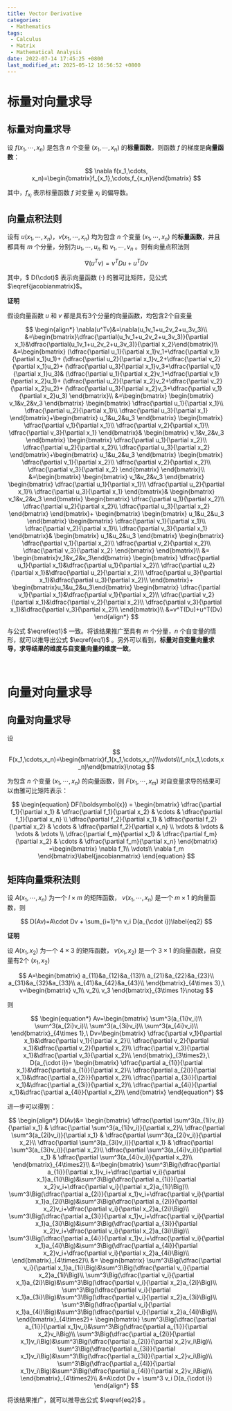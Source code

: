 ```yaml
---
title: Vector Derivative
categories: 
 - Mathematics
tags:
 - Calculus
 - Matrix
 - Mathematical Analysis
date: 2022-07-14 17:45:25 +0800
last_modified_at: 2025-05-12 16:56:52 +0800
---
```


# 标量对向量求导

## 标量对向量求导

设 $f(x_1, \cdots, x_n)$ 是包含 $n$ 个变量 $(x_1,\cdots,x_n)$ 的**标量函数**，则函数 $f$ 的梯度是**向量函数**：

$$
\nabla f(x_1,\cdots, x_n)=\begin{bmatrix}f_{x_1},\cdots,f_{x_n}\end{bmatrix}
$$

其中，$f_{x_i}$ 表示标量函数 $f$ 对变量 $x_i$ 的偏导数。


## 向量点积法则

设有 $u(x_1,\cdots, x_n)$，$v(x_1,\cdots,x_n)$ 均为包含 $n$ 个变量 $(x_1,\cdots,x_n)$ 的**标量函数**，并且都具有 $m$ 个分量，分别为$u_1,\cdots,u_n$ 和 $v_1,\cdots,v_n$ 。则有向量点积法则 

$$
\nabla(u^Tv)=v^TDu+u^TDv\label{eq1}
$$

其中，$ D(\cdot)$ 表示向量函数 $(\cdot)$ 的雅可比矩阵，见公式 $\eqref{jacobianmatrix}$。 


**证明**

假设向量函数 $u$ 和 $v$ 都是具有3个分量的向量函数，均包含2个自变量

$$
\begin{align*}
\nabla(u^Tv)&=\nabla(u_1v_1+u_2v_2+u_3v_3)\\
&=\begin{bmatrix}\dfrac{\partial(u_1v_1+u_2v_2+u_3v_3)}{\partial x_1}&\dfrac{\partial(u_1v_1+u_2v_2+u_3v_3)}{\partial x_2}\end{bmatrix}\\
&=\begin{bmatrix}
(\dfrac{\partial u_1}{\partial x_1}v_1+\dfrac{\partial v_1}{\partial x_1}u_1)+
(\dfrac{\partial u_2}{\partial x_1}v_2+\dfrac{\partial v_2}{\partial x_1}u_2)+
(\dfrac{\partial u_3}{\partial x_1}v_3+\dfrac{\partial v_1}{\partial x_1}u_3)&
(\dfrac{\partial u_1}{\partial x_2}v_1+\dfrac{\partial v_1}{\partial x_2}u_1)+
(\dfrac{\partial u_2}{\partial x_2}v_2+\dfrac{\partial v_2}{\partial x_2}u_2)+
(\dfrac{\partial u_3}{\partial x_2}v_3+\dfrac{\partial v_1}{\partial x_2}u_3)
\end{bmatrix}\\
&=\begin{bmatrix}
\begin{bmatrix}
v_1&v_2&v_3
\end{bmatrix}
\begin{bmatrix}
\dfrac{\partial u_1}{\partial x_1}\\
\dfrac{\partial u_2}{\partial x_1}\\
\dfrac{\partial u_3}{\partial x_1}
\end{bmatrix}+\begin{bmatrix}
u_1&u_2&u_3
\end{bmatrix}
\begin{bmatrix}
\dfrac{\partial v_1}{\partial x_1}\\
\dfrac{\partial v_2}{\partial x_1}\\
\dfrac{\partial v_3}{\partial x_1}
\end{bmatrix}&
\begin{bmatrix}
v_1&v_2&v_3
\end{bmatrix}
\begin{bmatrix}
\dfrac{\partial u_1}{\partial x_2}\\
\dfrac{\partial u_2}{\partial x_2}\\
\dfrac{\partial u_3}{\partial x_2}
\end{bmatrix}+\begin{bmatrix}
u_1&u_2&u_3
\end{bmatrix}
\begin{bmatrix}
\dfrac{\partial v_1}{\partial x_2}\\
\dfrac{\partial v_2}{\partial x_2}\\
\dfrac{\partial v_3}{\partial x_2}
\end{bmatrix}
\end{bmatrix}\\
&=\begin{bmatrix}
\begin{bmatrix}
v_1&v_2&v_3
\end{bmatrix}
\begin{bmatrix}
\dfrac{\partial u_1}{\partial x_1}\\
\dfrac{\partial u_2}{\partial x_1}\\
\dfrac{\partial u_3}{\partial x_1}
\end{bmatrix}&
\begin{bmatrix}
v_1&v_2&v_3
\end{bmatrix}
\begin{bmatrix}
\dfrac{\partial u_1}{\partial x_2}\\
\dfrac{\partial u_2}{\partial x_2}\\
\dfrac{\partial u_3}{\partial x_2}
\end{bmatrix}
\end{bmatrix}+
\begin{bmatrix}
\begin{bmatrix}
u_1&u_2&u_3
\end{bmatrix}
\begin{bmatrix}
\dfrac{\partial v_1}{\partial x_1}\\
\dfrac{\partial v_2}{\partial x_1}\\
\dfrac{\partial v_3}{\partial x_1}
\end{bmatrix}&
\begin{bmatrix}
u_1&u_2&u_3
\end{bmatrix}
\begin{bmatrix}
\dfrac{\partial v_1}{\partial x_2}\\
\dfrac{\partial v_2}{\partial x_2}\\
\dfrac{\partial v_3}{\partial x_2}
\end{bmatrix}
\end{bmatrix}\\
&=
\begin{bmatrix}v_1&v_2&v_3\end{bmatrix}
\begin{bmatrix}
\dfrac{\partial u_1}{\partial x_1}&\dfrac{\partial u_1}{\partial x_2}\\
\dfrac{\partial u_2}{\partial x_1}&\dfrac{\partial u_2}{\partial x_2}\\
\dfrac{\partial u_3}{\partial x_1}&\dfrac{\partial u_3}{\partial x_2}\\
\end{bmatrix}+
\begin{bmatrix}u_1&u_2&u_3\end{bmatrix}
\begin{bmatrix}
\dfrac{\partial v_1}{\partial x_1}&\dfrac{\partial v_1}{\partial x_2}\\
\dfrac{\partial v_2}{\partial x_1}&\dfrac{\partial v_2}{\partial x_2}\\
\dfrac{\partial v_3}{\partial x_1}&\dfrac{\partial v_3}{\partial x_2}\\
\end{bmatrix}\\
&=v^T(Du)+u^T(Dv)
\end{align*}
$$

与公式 $\eqref{eq1}$ 一致。将该结果推广至具有 $m$ 个分量，$n$ 个自变量的情形，就可以推导出公式 $\eqref{eq1}$ 。另外可以看到，**标量对自变量向量求导，求导结果的维度与自变量向量的维度一致**。

<br>

# 向量对向量求导

## 向量对向量求导

设 

$$
F(x_1,\cdots,x_n)=\begin{bmatrix}f_1(x_1,\cdots,x_n)\\\vdots\\f_n(x_1,\cdots,x_n)\end{bmatrix}\notag
$$

为包含 $n$ 个变量 $(x_1,\cdots,x_n)$ 的向量函数，则 $F(x_1,\cdots,x_m)$ 对自变量求导的结果可以由雅可比矩阵表示：

$$
\begin{equation}
DF(\boldsymbol{x}) = 
\begin{bmatrix}
\dfrac{\partial f_1}{\partial x_1} & \dfrac{\partial f_1}{\partial x_2}  & \cdots & \dfrac{\partial f_1}{\partial x_n} \\ 
\dfrac{\partial f_2}{\partial x_1} & \dfrac{\partial f_2}{\partial x_2}  & \cdots & \dfrac{\partial f_2}{\partial x_n} \\
\vdots & \vdots & \vdots & \vdots \\
\dfrac{\partial f_m}{\partial x_1} & \dfrac{\partial f_m}{\partial x_2}  & \cdots & \dfrac{\partial f_m}{\partial x_n}
\end{bmatrix}
=\begin{bmatrix}
\nabla f_1\\
\vdots\\
\nabla f_m
\end{bmatrix}\label{jacobianmatrix}
\end{equation}
$$


## 矩阵向量乘积法则

设 $A(x_1,\cdots,x_n)$ 为一个 $l\times m$ 的矩阵函数， $v(x_1,\cdots,x_n)$ 是一个 $m\times 1$ 的向量函数，则

$$
D(Av)=A\cdot Dv + \sum_{i=1}^n v_i D(a_{\cdot i})\label{eq2}
$$

**证明**

设 $A(x_1,x_2)$ 为一个 $4\times 3$ 的矩阵函数， $v(x_1,x_2)$ 是一个 $3\times 1$ 的向量函数，自变量有2个 $(x_1, x_2)$

$$
A=\begin{bmatrix}
a_{11}&a_{12}&a_{13}\\
a_{21}&a_{22}&a_{23}\\
a_{31}&a_{32}&a_{33}\\
a_{41}&a_{42}&a_{43}\\
\end{bmatrix}_{4\times 3},\
v=\begin{bmatrix}
v_1\\
v_2\\
v_3
\end{bmatrix}_{3\times 1}\notag
$$

则

$$
\begin{equation*}
Av=\begin{bmatrix}
\sum^3(a_{1i}v_i)\\
\sum^3(a_{2i}v_i)\\
\sum^3(a_{3i}v_i)\\
\sum^3(a_{4i}v_i)\\
\end{bmatrix}_{4\times 1},\ 
Dv=\begin{bmatrix}
\dfrac{\partial v_1}{\partial x_1}&\dfrac{\partial v_1}{\partial x_2}\\
\dfrac{\partial v_2}{\partial x_1}&\dfrac{\partial v_2}{\partial x_2}\\
\dfrac{\partial v_3}{\partial x_1}&\dfrac{\partial v_3}{\partial x_2}\\
\end{bmatrix}_{3\times2},\
D(a_{\cdot i})=
\begin{bmatrix}
\dfrac{\partial a_{1i}}{\partial x_1}&\dfrac{\partial a_{1i}}{\partial x_2}\\
\dfrac{\partial a_{2i}}{\partial x_1}&\dfrac{\partial a_{2i}}{\partial x_2}\\
\dfrac{\partial a_{3i}}{\partial x_1}&\dfrac{\partial a_{3i}}{\partial x_2}\\
\dfrac{\partial a_{4i}}{\partial x_1}&\dfrac{\partial a_{4i}}{\partial x_2}\\
\end{bmatrix}
\end{equation*}
$$

进一步可以得到：

$$
\begin{align*}
D(Av)&=
\begin{bmatrix}
\dfrac{\partial \sum^3(a_{1i}v_i)}{\partial x_1} & \dfrac{\partial \sum^3(a_{1i}v_i)}{\partial x_2}\\
\dfrac{\partial \sum^3(a_{2i}v_i)}{\partial x_1} & \dfrac{\partial \sum^3(a_{2i}v_i)}{\partial x_2}\\
\dfrac{\partial \sum^3(a_{3i}v_i)}{\partial x_1} & \dfrac{\partial \sum^3(a_{3i}v_i)}{\partial x_2}\\
\dfrac{\partial \sum^3(a_{4i}v_i)}{\partial x_1} & \dfrac{\partial \sum^3(a_{4i}v_i)}{\partial x_2}\\
\end{bmatrix}_{4\times2}\\ 
&=\begin{bmatrix}
\sum^3\Big(\dfrac{\partial a_{1i}}{\partial x_1}v_i+\dfrac{\partial v_i}{\partial x_1}a_{1i}\Big)&\sum^3\Big(\dfrac{\partial a_{1i}}{\partial x_2}v_i+\dfrac{\partial v_i}{\partial x_2}a_{1i}\Big)\\
\sum^3\Big(\dfrac{\partial a_{2i}}{\partial x_1}v_i+\dfrac{\partial v_i}{\partial x_1}a_{2i}\Big)&\sum^3\Big(\dfrac{\partial a_{2i}}{\partial x_2}v_i+\dfrac{\partial v_i}{\partial x_2}a_{2i}\Big)\\
\sum^3\Big(\dfrac{\partial a_{3i}}{\partial x_1}v_i+\dfrac{\partial v_i}{\partial x_1}a_{3i}\Big)&\sum^3\Big(\dfrac{\partial a_{3i}}{\partial x_2}v_i+\dfrac{\partial v_i}{\partial x_2}a_{3i}\Big)\\
\sum^3\Big(\dfrac{\partial a_{4i}}{\partial x_1}v_i+\dfrac{\partial v_i}{\partial x_1}a_{4i}\Big)&\sum^3\Big(\dfrac{\partial a_{4i}}{\partial x_2}v_i+\dfrac{\partial v_i}{\partial x_2}a_{4i}\Big)\\
\end{bmatrix}_{4\times2}\\ 
&=
\begin{bmatrix}
\sum^3\Big(\dfrac{\partial v_i}{\partial x_1}a_{1i}\Big)&\sum^3\Big(\dfrac{\partial v_i}{\partial x_2}a_{1i}\Big)\\
\sum^3\Big(\dfrac{\partial v_i}{\partial x_1}a_{2i}\Big)&\sum^3\Big(\dfrac{\partial v_i}{\partial x_2}a_{2i}\Big)\\
\sum^3\Big(\dfrac{\partial v_i}{\partial x_1}a_{3i}\Big)&\sum^3\Big(\dfrac{\partial v_i}{\partial x_2}a_{3i}\Big)\\
\sum^3\Big(\dfrac{\partial v_i}{\partial x_1}a_{4i}\Big)&\sum^3\Big(\dfrac{\partial v_i}{\partial x_2}a_{4i}\Big)\\
\end{bmatrix}_{4\times2}+
\begin{bmatrix}
\sum^3\Big(\dfrac{\partial a_{1i}}{\partial x_1}v_i)&\sum^3\Big(\dfrac{\partial a_{1i}}{\partial x_2}v_i\Big)\\
\sum^3\Big(\dfrac{\partial a_{2i}}{\partial x_1}v_i\Big)&\sum^3\Big(\dfrac{\partial a_{2i}}{\partial x_2}v_i\Big)\\
\sum^3\Big(\dfrac{\partial a_{3i}}{\partial x_1}v_i\Big)&\sum^3\Big(\dfrac{\partial a_{3i}}{\partial x_2}v_i\Big)\\
\sum^3\Big(\dfrac{\partial a_{4i}}{\partial x_1}v_i\Big)&\sum^3\Big(\dfrac{\partial a_{4i}}{\partial x_2}v_i\Big)\\
\end{bmatrix}_{4\times2}\\
&=A\cdot Dv + \sum^3 v_i D(a_{\cdot i})
\end{align*}
$$

将该结果推广，就可以推导出公式 $\eqref{eq2}$ 。

<br>

